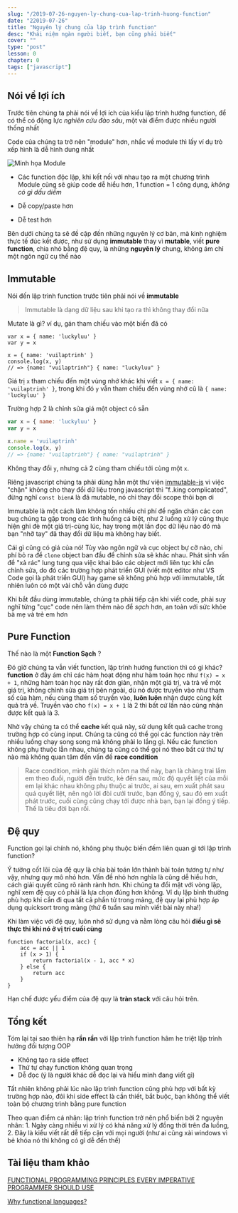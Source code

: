 ```yaml
---
slug: "/2019-07-26-nguyen-ly-chung-cua-lap-trinh-huong-function"
date: "22019-07-26"
title: "Nguyên lý chung của lập trình function"
desc: "Khái niệm ngàn người biết, bạn cũng phải biết"
cover: ""
type: "post"
lesson: 0
chapter: 0
tags: ["javascript"]
---
```


## Nói về lợi ích

Trước tiên chúng ta phải nói về lợi ích của kiểu lập trình hướng function, để có thể có động lực *nghiên cứu đào sâu*, một vài điểm được nhiều người thống nhất

Code của chúng ta trở nên "module" hơn, nhắc về module thì lấy ví dụ trò xếp hình là dễ hình dung nhất

![Minh họa Module](https://cdn.redshift.autodesk.com/2014/10/benefits_of_modular_construction_lego.jpg)

- Các function độc lập, khi kết nối với nhau tạo ra một chương trình
Module cũng sẽ giúp code dễ hiểu hơn, 1 function = 1 công dụng, *không có gì dấu diếm*

- Dễ copy/paste hơn
- Dễ test hơn

Bên dưới chúng ta sẽ đề cập đến những nguyên lý cơ bản, mà kinh nghiệm thực tế đúc kết được, như sử dụng **immutable** thay vì **mutable**, viết **pure function**, chia nhỏ bằng đệ quy, là những **nguyên lý** chung, không ám chỉ một ngôn ngữ cụ thể nào

## Immutable

Nói đến lập trình function trước tiên phải nói về **immutable**

> Immutable là dạng dữ liệu sau khi tạo ra thì không thay đổi nữa

Mutate là gì? ví dụ, gán tham chiếu vào một biến đã có

```js{2}
var x = { name: 'luckyluu' }
var y = x

x = { name: 'vuilaptrinh' }
console.log(x, y)
// => {name: "vuilaptrinh"} { name: "luckyluu" }
```

Giá trị `x` tham chiếu đến một vùng nhớ khác khi viết `x = { name: 'vuilaptrinh' }`, trong khi đó `y` vẫn tham chiếu đến vùng nhớ cũ là `{ name: 'luckyluu' }`

Trường hợp 2 là chỉnh sửa giá một object có sẵn

```js {4}
var x = { name: 'luckyluu' }
var y = x

x.name = 'vuilaptrinh'
console.log(x, y)
// => {name: "vuilaptrinh"} { name: "vuilaptrinh" }
```

Không thay đổi `y`, nhưng cả 2 cùng tham chiếu tới cùng một `x`.

Riêng javascript chúng ta phải dùng hẳn một thư viện [immutable-js](https://immutable-js.github.io/immutable-js/docs/#/) vì việc "chặn" không cho thay đổi dữ liệu trong javascript thì "f..king complicated", đừng nghĩ `const bienA` là đã mutable, nó chỉ thay đổi scope thôi bạn ơi

Immutable là một cách làm không tốn nhiều chi phí để ngăn chặn các con bug chúng ta gặp trong các tình huống cá biệt, như 2 luồng xử lý cũng thực hiện ghi đè một giá trị-cùng lúc, hay trong một lần đọc dữ liệu nào đó mà bạn "nhỡ tay" đã thay đổi dữ liệu mà không hay biết.

Cái gì cũng có giá của nó! Tùy vào ngôn ngữ và cục object bự cỡ nào, chi phí bỏ ra để `clone` object ban đầu để chỉnh sửa sẽ khác nhau. Phát sinh vấn đề "xả rác" lung tung qua việc khai báo các object mới liên tục khi cần chỉnh sửa, do đó các trường hợp phát triển GUI (viết một editor như VS Code gọi là phát triển GUI) hay game sẽ không phù hợp với immutable, tất nhiên luôn có một vài chỗ vẫn dùng được

Khi bắt đầu dùng immutable, chúng ta phải tiếp cận khi viết code, phải suy nghĩ từng "cục" code nên làm thêm nào để *sạch* hơn, an toàn với sức khỏe bà mẹ và trẻ em hơn

## Pure Function

Thế nào là một **Function Sạch** ?

Đó giờ chúng ta vẫn viết function, lập trình hướng function thì có gì khác? **function** ở đây ám chỉ các hàm hoạt động như hàm toán học như `f(x) = x + 1`, những hàm toán học này rất đơn giản, nhận một giá trị, và trả về một giá trị, không chỉnh sửa giá trị bên ngoài, dù nó được truyền vào như tham số của hàm, nếu cùng tham số truyền vào, **luôn luôn** nhận được cùng kết quả trả về. Truyền vào cho `f(x) = x + 1` là 2 thì bất cứ lần nào cũng nhận được kết quả là 3. 

Nhờ vậy chúng ta có thể **cache** kết quả này, sử dụng kết quả cache trong trường hợp có cùng input. Chúng ta cũng có thể gọi các function này trên nhiều luồng chạy song song mà không phải lo lắng gì. Nếu các function không phụ thuộc lẫn nhau, chúng ta cũng có thể gọi nó theo bất cứ thứ tự nào mà không quan tâm đến vấn đề **race condition**

> Race condition, mình giải thích nôm na thế này, bạn là chàng trai lắm em theo đuổi, người đến trước, kẻ đến sau, mức độ quyết liệt của mỗi em lại khác nhau không phụ thuộc ai trước, ai sau, em xuất phát sau quá quyết liệt, nên ngỏ lời đòi cưới trước, bạn đồng ý, sau đó em xuất phát trước, cuối cùng cũng chạy tới được nhà bạn, bạn lại đồng ý tiếp. Thế là tiêu đời bạn rồi.

## Đệ quy

Function gọi lại chính nó, không phụ thuộc biến đếm liên quan gì tới lập trình function?

Ý tưởng cốt lõi của đệ quy là chia bài toán lớn thành bài toán tương tự như vậy, nhưng quy mô nhỏ hơn. Vấn đề nhỏ hơn nghĩa là cũng dễ hiểu hơn, cách giải quyết cũng rõ rành rành hơn. Khi chúng ta đổi mặt với vòng lặp, nghĩ xem đệ quy có phải là lựa chọn đúng hơn không. Ví dụ lặp bình thường phù hợp khi cần đi qua tất cả phần tử trong mảng, đệ quy lại phù hợp áp dụng quicksort trong mảng (thứ 6 tuần sau mình viết bài này nha!)

Khi làm việc với đệ quy, luôn nhớ sử dụng và nằm lòng câu hỏi **điều gì sẽ thực thi khi nó ở vị trí cuối cùng**

```js{6}
function factorial(x, acc) {
	acc = acc || 1
	if (x > 1) {
		return factorial(x - 1, acc * x)
	} else {
		return acc
	}
}
```

Hạn chế được yếu điểm của đệ quy là **tràn stack** với câu hỏi trên.

## Tổng kết

Tóm lại tại sao thiên hạ **rần rần** với lập trình function hâm he triệt lập trình hướng đối tượng OOP

- Không tạo ra side effect
- Thứ tự chạy function không quan trọng
- Dễ đọc (ý là người khác dễ đọc lại và hiểu mình đang viết gì)

Tất nhiên không phải lúc nào lập trình function cũng phù hợp với bất kỳ trường hợp nào, đôi khi side effect là cần thiết, bắt buộc, bạn không thể viết toàn bộ chương trình bằng pure function

Theo quan điểm cá nhân: lập trình function trở nên phổ biến bởi 2 nguyên nhân: 1. Ngày càng nhiều vi xử lý có khả năng xử lý đồng thời trên đa luồng, 2. Đây là kiểu viết rất dễ tiếp cận với mọi người (như ai cũng xài windows vì bẻ khóa nó thì không có gì dễ đến thế)

## Tài liệu tham khảo


<a target="_blank" rel="noopener noreferrer" href="https://www.lucidchart.com/techblog/2017/11/29/functional-programming-principles-every-imperative-programmer-should-use/">FUNCTIONAL PROGRAMMING PRINCIPLES EVERY IMPERATIVE PROGRAMMER SHOULD USE</a>

<a target="_blank" rel="noopener noreferrer" href="https://stackoverflow.com/questions/36504/why-functional-languages">Why functional languages? </a>




